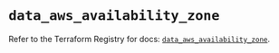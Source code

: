 # `data_aws_availability_zone`

Refer to the Terraform Registry for docs: [`data_aws_availability_zone`](https://registry.terraform.io/providers/hashicorp/aws/6.14.0/docs/data-sources/availability_zone).
